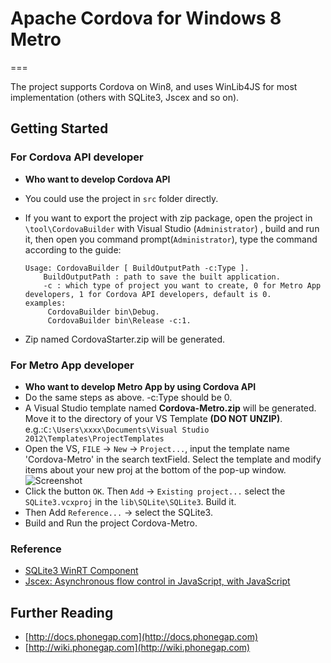 # Apache Cordova for Windows 8 Metro
===

The project supports Cordova on Win8, and uses WinLib4JS for most implementation (others with SQLite3, Jscex and so on).

## Getting Started

 
### For Cordova API developer 
 - **Who want to develop Cordova API**
 - You could use the project in `src` folder directly.
 - If you want to export the project with zip package, open the project in `\tool\CordovaBuilder` with Visual Studio (`Administrator`) , build and run it, then open you command prompt(`Administrator`), type the command according to the guide:

	~~~ 
	Usage: CordovaBuilder [ BuildOutputPath -c:Type ].  
	    BuildOutputPath : path to save the built application.  
	    -c : which type of project you want to create, 0 for Metro App developers, 1 for Cordova API developers, default is 0.  
	examples:  
	     CordovaBuilder bin\Debug.  
	     CordovaBuilder bin\Release -c:1.
	~~~

 - Zip named CordovaStarter.zip will be generated.  
 
### For Metro App developer
 - **Who want to develop Metro App by using Cordova API**
 - Do the same steps as above. -c:Type should be 0. 
 - A Visual Studio template named **Cordova-Metro.zip** will be generated. Move it to the directory of your VS Template **(DO NOT UNZIP)**. 
    e.g.:`C:\Users\xxxx\Documents\Visual Studio 2012\Templates\ProjectTemplates`
 - Open the VS, `FILE` -> `New` -> `Project...`, input the template name 'Cordova-Metro' in the search textField. Select the template and modify items about your new proj at the bottom of the pop-up window.
      ![Screenshot](http://i.imgur.com/DvkAN.png)
 - Click the button `OK`. Then `Add` -> `Existing project...` select the `SQLite3.vcxproj` in the `lib\SQLite\SQLite3`. Build it.
 - Then Add `Reference...` -> select the SQLite3.
 - Build and Run the project Cordova-Metro.  
    
### Reference
 - [SQLite3 WinRT Component](https://github.com/doo/SQLite3-WinRT)
 - [Jscex: Asynchronous flow control in JavaScript, with JavaScript](https://github.com/JeffreyZhao/jscex)


## Further Reading
- [http://docs.phonegap.com](http://docs.phonegap.com)
- [http://wiki.phonegap.com](http://wiki.phonegap.com)